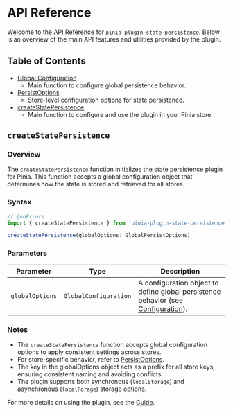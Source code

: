 # API Reference

Welcome to the API Reference for `pinia-plugin-state-persistence`. Below is an overview of the main API features and utilities provided by the plugin.

## Table of Contents

- [Global Configuration](../guide/configuration)
  - Main function to configure global persistence behavior.
- [PersistOptions](./persist-options)
  - Store-level configuration options for state persistence.
- [createStatePersistence](../guide/configuration)
  - Main function to configure and use the plugin in your Pinia store.

## `createStatePersistence`

### Overview

The `createStatePersistence` function initializes the state persistence plugin for Pinia. This function accepts a global configuration object that determines how the state is stored and retrieved for all stores.

### Syntax

```ts twoslash
// @noErrors
import { createStatePersistence } from 'pinia-plugin-state-persistence'

createStatePersistence(globalOptions: GlobalPersistOptions)
```

### Parameters

| Parameter        | Type                 | Description                                                                                      |
|------------------|---------------------|--------------------------------------------------------------------------------------------------|
| `globalOptions`  | `GlobalConfiguration` | A configuration object to define global persistence behavior (see [Configuration](../guide/configuration)). |

### Notes

- The `createStatePersistence` function accepts global configuration options to apply consistent settings across stores.
- For store-specific behavior, refer to [PersistOptions](./persist-options).
- The key in the globalOptions object acts as a prefix for all store keys, ensuring consistent naming and avoiding conflicts.
- The plugin supports both synchronous (`localStorage`) and asynchronous (`localForage`) storage options.

For more details on using the plugin, see the [Guide](../guide/).
